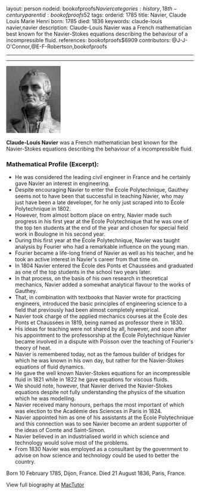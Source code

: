 layout: person
nodeid: bookofproofs$Navier
categories: history,18th-century
parentid: bookofproofs$52
tags: 
orderid: 1785
title: Navier, Claude Louis Marie Henri
born: 1785
died: 1836
keywords: claude-louis navier,navier
description: Claude-Louis Navier was a French mathematician best known for the Navier-Stokes equations describing the behaviour of a incompressible fluid.
references: bookofproofs$6909
contributors: @J-J-O'Connor,@E-F-Robertson,bookofproofs

---



---

![Navier.jpg](https://github.com/bookofproofs/bookofproofs.github.io/blob/main/_sources/_assets/images/portraits/Navier.jpg?raw=true)

**Claude-Louis Navier** was a French mathematician best known for the Navier-Stokes equations describing the behaviour of a incompressible fluid.

### Mathematical Profile (Excerpt):
* He was considered the leading civil engineer in France and he certainly gave Navier an interest in engineering.
* Despite encouraging Navier to enter the École Polytechnique, Gauthey seems not to have been that successful in teaching Navier, who may just have been a late developer, for he only just scraped into to École Polytechnique in 1802.
* However, from almost bottom place on entry, Navier made such progress in his first year at the École Polytechnique that he was one of the top ten students at the end of the year and chosen for special field work in Boulogne in his second year.
* During this first year at the École Polytechnique, Navier was taught analysis by Fourier who had a remarkable influence on the young man.
* Fourier became a life-long friend of Navier as well as his teacher, and he took an active interest in Navier's career from that time on.
* In 1804 Navier entered the École des Ponts et Chaussées and graduated as one of the top students in the school two years later.
* In that process, on the basis of his own research in theoretical mechanics, Navier added a somewhat analytical flavour to the works of Gauthey.
* That, in combination with textbooks that Navier wrote for practicing engineers, introduced the basic principles of engineering science to a field that previously had been almost completely empirical.
* Navier took charge of the applied mechanics courses at the École des Ponts et Chaussées in 1819, being named as professor there in 1830.
* His ideas for teaching were not shared by all, however, and soon after his appointment to the professorship at the École Polytechnique Navier became involved in a dispute with Poisson over the teaching of Fourier's theory of heat.
* Navier is remembered today, not as the famous builder of bridges for which he was known in his own day, but rather for the Navier-Stokes equations of fluid dynamics.
* He gave the well known Navier-Stokes equations for an incompressible fluid in 1821 while in 1822 he gave equations for viscous fluids.
* We should note, however, that Navier derived the Navier-Stokes equations despite not fully understanding the physics of the situation which he was modelling.
* Navier received many honours, perhaps the most important of which was election to the Académie des Sciences in Paris in 1824.
* Navier appointed him as one of his assistants at the École Polytechnique and this connection was to see Navier become an ardent supporter of the ideas of Comte and Saint-Simon.
* Navier believed in an industrialised world in which science and technology would solve most of the problems.
* From 1830 Navier was employed as a consultant by the government to advise on how science and technology could be used to better the country.

Born 10 February 1785, Dijon, France. Died 21 August 1836, Paris, France.

View full biography at [MacTutor](https://mathshistory.st-andrews.ac.uk/Biographies/Navier/)
